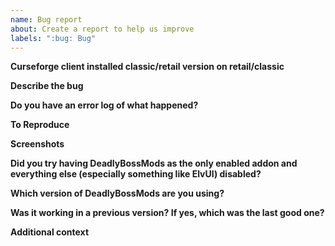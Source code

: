 ```yaml
---
name: Bug report
about: Create a report to help us improve
labels: ":bug: Bug"
---
```

**Curseforge client installed classic/retail version on retail/classic**
<!-- if you are here to report an issue with wrong version of DBM installed on your game version, that is an issue you need to report to twitch support, not here. DBM correctly releases correct versions for correct game versions. There exists a bug in twitch client where for whatever reason it gets the two backwards. This issue seems to come and go and for SOME REASON twitch can't seem to figure out why. They just keep saying it's "resolved" only to have issue come back hours/days later, again and again and again. Any tickets created for this will be immediately closed since there is NOTHING that can be done on DBMs end. If your issue is something else related to DBM, continue on -->

**Describe the bug**
<!-- What did you expect to happen and what happened instead? -->

**Do you have an error log of what happened?**
<!-- If you don't see any errors, make sure that error reporting is enabled (`/console scriptErrors 1`) or install https://www.curseforge.com/wow/addons/bugsack & https://www.curseforge.com/wow/addons/bug-grabber, yes both are needed. -->

**To Reproduce**
<!-- Steps to reproduce the behavior:
1. Go to '...'
2. Click on '....'
3. Scroll down to '....'
4. See error
-->

**Screenshots**

**Did you try having DeadlyBossMods as the only enabled addon and everything else (especially something like ElvUI) disabled?**

**Which version of DeadlyBossMods are you using?**

**Was it working in a previous version? If yes, which was the last good one?**

**Additional context**
